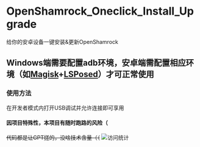 # OpenShamrock_Oneclick_Install_Upgrade
给你的安卓设备一键安装&amp;更新OpenShamrock
## Windows端需要配置adb环境，安卓端需配置相应环境（如[Magisk](https://github.com/topjohnwu/Magisk)+[LSPosed](https://github.com/LSPosed/LSPosed)）才可正常使用

### 使用方法
在开发者模式内打开USB调试并允许连接即可享用

#### 因项目特殊性，本项目有随时跑路的风险（

~~代码都是让GPT搓的，没啥技术含量（（~~
![访问统计](https://count.getloli.com/get/@:opsroneclick?theme=moebooru)